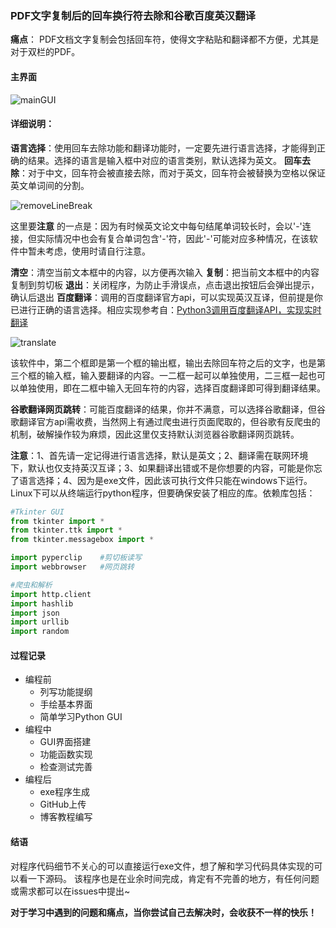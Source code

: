 ### PDF文字复制后的回车换行符去除和谷歌百度英汉翻译



**痛点**： PDF文档文字复制会包括回车符，使得文字粘贴和翻译都不方便，尤其是对于双栏的PDF。

#### 主界面

![mainGUI](https://github.com/hichenway/RemoveLineBreakAndTranslate/blob/master/mainGUI.PNG)



#### 详细说明：

**语言选择**：使用回车去除功能和翻译功能时，一定要先进行语言选择，才能得到正确的结果。选择的语言是输入框中对应的语言类别，默认选择为英文。
**回车去除**：对于中文，回车符会被直接去除，而对于英文，回车符会被替换为空格以保证英文单词间的分割。

![removeLineBreak](https://github.com/hichenway/RemoveLineBreakAndTranslate/blob/master/removeLineBreak.PNG)

这里要**注意** 的一点是：因为有时候英文论文中每句结尾单词较长时，会以'-'连接，但实际情况中也会有复合单词包含'-'符，因此'-'可能对应多种情况，在该软件中暂未考虑，使用时请自行注意。

**清空**：清空当前文本框中的内容，以方便再次输入
**复制**：把当前文本框中的内容复制到剪切板
**退出**：关闭程序，为防止手滑误点，点击退出按钮后会弹出提示，确认后退出
**百度翻译**：调用的百度翻译官方api，可以实现英汉互译，但前提是你已进行正确的语言选择。相应实现参考自：[Python3调用百度翻译API，实现实时翻译](https://blog.csdn.net/lcyong_/article/details/79068636)

![translate](https://github.com/hichenway/RemoveLineBreakAndTranslate/blob/master/translate.PNG)

该软件中，第二个框即是第一个框的输出框，输出去除回车符之后的文字，也是第三个框的输入框，输入要翻译的内容。一二框一起可以单独使用，二三框一起也可以单独使用，即在二框中输入无回车符的内容，选择百度翻译即可得到翻译结果。

**谷歌翻译网页跳转**：可能百度翻译的结果，你并不满意，可以选择谷歌翻译，但谷歌翻译官方api需收费，当然网上有通过爬虫进行页面爬取的，但谷歌有反爬虫的机制，破解操作较为麻烦，因此这里仅支持默认浏览器谷歌翻译网页跳转。

**注意**：1、首先请一定记得进行语言选择，默认是英文；2、翻译需在联网环境下，默认也仅支持英汉互译；3、如果翻译出错或不是你想要的内容，可能是你忘了语言选择；4、因为是exe文件，因此该可执行文件只能在windows下运行。Linux下可以从终端运行python程序，但要确保安装了相应的库。依赖库包括：

```python
#Tkinter GUI
from tkinter import *
from tkinter.ttk import *
from tkinter.messagebox import *

import pyperclip    #剪切板读写
import webbrowser	#网页跳转

#爬虫和解析
import http.client
import hashlib
import json
import urllib
import random
```



#### 过程记录

- 编程前
  - 列写功能提纲
  - 手绘基本界面
  - 简单学习Python GUI
- 编程中
  - GUI界面搭建
  - 功能函数实现
  - 检查测试完善
- 编程后
  - exe程序生成
  - GitHub上传
  - 博客教程编写



#### 结语

对程序代码细节不关心的可以直接运行exe文件，想了解和学习代码具体实现的可以看一下源码。
该程序也是在业余时间完成，肯定有不完善的地方，有任何问题或需求都可以在issues中提出~

**对于学习中遇到的问题和痛点，当你尝试自己去解决时，会收获不一样的快乐！**